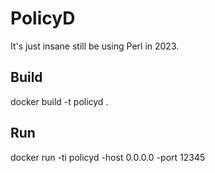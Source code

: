 # PolicyD
It's just insane still be using Perl in 2023.

## Build

docker build -t policyd .

## Run

docker run -ti policyd -host 0.0.0.0 -port 12345
